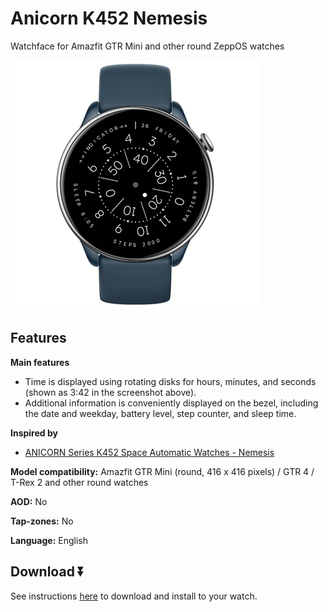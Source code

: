 # Anicorn K452 Nemesis
Watchface for Amazfit GTR Mini and other round ZeppOS watches

![demo](./demo-gtr-mini.png)

## Features

**Main features**
- Time is displayed using rotating disks for hours, minutes, and seconds (shown as 3:42 in the screenshot above).
- Additional information is conveniently displayed on the bezel, including the date and weekday, battery level, step counter, and sleep time.

**Inspired by**
- [ANICORN Series K452 Space Automatic Watches - Nemesis](https://www.anicorn-watches.com/products/k452-nemesis)

**Model compatibility:** Amazfit GTR Mini (round, 416 x 416 pixels) / GTR 4 / T-Rex 2 and other round watches

**AOD:** No

**Tap-zones:** No

**Language:** English

## Download ⏬

See instructions [here](https://github.com/novvember/amazfit-watchfaces/blob/main/README.md) to download and install to your watch.
